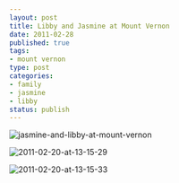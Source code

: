 ```yaml
--- 
layout: post
title: Libby and Jasmine at Mount Vernon
date: 2011-02-28
published: true
tags: 
- mount vernon
type: post
categories: 
- family
- jasmine
- libby
status: publish
---
```


![jasmine-and-libby-at-mount-vernon](http://media.eick.us/2011/02/2011-02-20-at-13-04-00.jpg)

![2011-02-20-at-13-15-29](http://media.eick.us/2011/02/2011-02-20-at-13-15-29.jpg)

![2011-02-20-at-13-15-33](http://media.eick.us/2011/02/2011-02-20-at-13-15-33.jpg)
